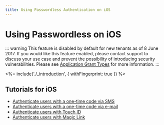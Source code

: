 ```yaml
---
title: Using Passwordless Authentication on iOS
---
```

# Using Passwordless on iOS

<!-- markdownlint-disable -->

::: warning
This feature is disabled by default for new tenants as of 8 June 2017. If you would like this feature enabled, please contact support to discuss your use case and prevent the possibility of introducing security vulnerabilities. Please see [Application Grant Types](/applications/application-grant-types) for more information.
:::

<%= include('./_introduction', { withFingerprint: true }) %>

## Tutorials for iOS

 - [Authenticate users with a one-time code via SMS](/connections/passwordless/ios-sms-swift)
 - [Authenticate users with a one-time code via e-mail](/connections/passwordless/ios-email-swift)
 - [Authenticate users with Touch ID](/connections/passwordless/ios-touch-id-swift)
 - [Authenticate users with Magic Link](/connections/passwordless/ios-magic-link)
